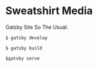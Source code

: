 # Sweatshirt Media

Gatsby Site So The Usual:

```
$ gatsby develop

$ gatsby build

$gatsby serve
```